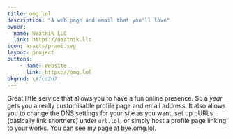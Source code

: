 ```yaml
---
title: omg.lol
description: "A web page and email that you'll love"
owner:
  name: Neatnik LLC
  link: https://neatnik.llc
icon: assets/prami.svg
layout: project
buttons:
    - name: Website
      link: https://omg.lol
bkgrnd: \#fcc2d7
---
```


Great little service that allows you to have a fun online presence. $5 a *year* gets you a really customisable profile page and email address. It also allows you to change the DNS settings for your site as you want, set up pURLs (basically link shortners) under `url.lol`, or simply host a profile page linking to your works. You can see my page at [bye.omg.lol](https://bye.omg.lol).
